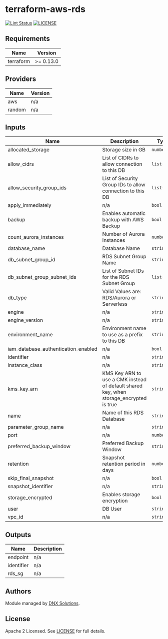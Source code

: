 # terraform-aws-rds

[![Lint Status](https://github.com/DNXLabs/terraform-aws-rds/workflows/Lint/badge.svg)](https://github.com/DNXLabs/terraform-aws-rds/actions)
[![LICENSE](https://img.shields.io/github/license/DNXLabs/terraform-aws-rds)](https://github.com/DNXLabs/terraform-aws-rds/blob/master/LICENSE)

<!--- BEGIN_TF_DOCS --->

## Requirements

| Name | Version |
|------|---------|
| terraform | >= 0.13.0 |

## Providers

| Name | Version |
|------|---------|
| aws | n/a |
| random | n/a |

## Inputs

| Name | Description | Type | Default | Required |
|------|-------------|------|---------|:--------:|
| allocated\_storage | Storage size in GB | `number` | `null` | no |
| allow\_cidrs | List of CIDRs to allow connection to this DB | `list(any)` | `[]` | no |
| allow\_security\_group\_ids | List of Security Group IDs to allow connection to this DB | `list(any)` | `[]` | no |
| apply\_immediately | n/a | `bool` | `true` | no |
| backup | Enables automatic backup with AWS Backup | `bool` | n/a | yes |
| count\_aurora\_instances | Number of Aurora Instances | `number` | `"1"` | no |
| database\_name | Database Name | `string` | `""` | no |
| db\_subnet\_group\_id | RDS Subnet Group Name | `string` | n/a | yes |
| db\_subnet\_group\_subnet\_ids | List of Subnet IDs for the RDS Subnet Group | `list(any)` | `[]` | no |
| db\_type | Valid Values are: RDS/Aurora or Serverless | `string` | n/a | yes |
| engine | n/a | `string` | n/a | yes |
| engine\_version | n/a | `string` | `""` | no |
| environment\_name | Environment name to use as a prefix to this DB | `string` | n/a | yes |
| iam\_database\_authentication\_enabled | n/a | `bool` | `false` | no |
| identifier | n/a | `string` | `""` | no |
| instance\_class | n/a | `string` | n/a | yes |
| kms\_key\_arn | KMS Key ARN to use a CMK instead of default shared key, when storage\_encrypted is true | `string` | `""` | no |
| name | Name of this RDS Database | `string` | n/a | yes |
| parameter\_group\_name | n/a | `string` | n/a | yes |
| port | n/a | `number` | n/a | yes |
| preferred\_backup\_window | Preferred Backup Window | `string` | `"07:00-09:00"` | no |
| retention | Snapshot retention period in days | `number` | n/a | yes |
| skip\_final\_snapshot | n/a | `bool` | `false` | no |
| snapshot\_identifier | n/a | `string` | `""` | no |
| storage\_encrypted | Enables storage encryption | `bool` | n/a | yes |
| user | DB User | `string` | n/a | yes |
| vpc\_id | n/a | `string` | n/a | yes |

## Outputs

| Name | Description |
|------|-------------|
| endpoint | n/a |
| identifier | n/a |
| rds\_sg | n/a |

<!--- END_TF_DOCS --->

## Authors

Module managed by [DNX Solutions](https://github.com/DNXLabs).

## License

Apache 2 Licensed. See [LICENSE](https://github.com/DNXLabs/terraform-aws-template/blob/master/LICENSE) for full details.